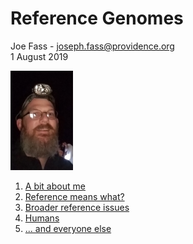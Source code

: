 
# Reference Genomes

Joe Fass - joseph.fass@providence.org  
1 August 2019

<img src="./joe.png" width="100">

1. [A bit about me](me)
2. [Reference means what?](def)
3. [Broader reference issues](issues)
4. [Humans](humans)
5. [... and everyone else](else)


